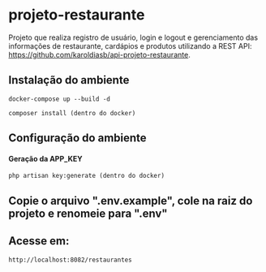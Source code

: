 # projeto-restaurante

Projeto que realiza registro de usuário, login e logout e gerenciamento das informações de restaurante, cardápios e produtos utilizando a REST API: https://github.com/karoldiasb/api-projeto-restaurante.

## Instalação do ambiente
```
docker-compose up --build -d
```

```
composer install (dentro do docker)
```

## Configuração do ambiente
#### Geração da APP_KEY
```
php artisan key:generate (dentro do docker)
```

## Copie o arquivo ".env.example", cole na raiz do projeto e renomeie para ".env"


## Acesse em:
```
http://localhost:8082/restaurantes
```

